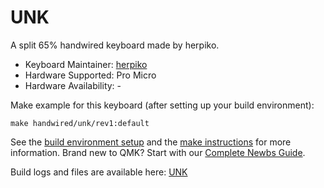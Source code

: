 # UNK

A split 65% handwired keyboard made by herpiko.

* Keyboard Maintainer: [herpiko](https://github.com/herpiko)
* Hardware Supported: Pro Micro
* Hardware Availability: -

Make example for this keyboard (after setting up your build environment):

    make handwired/unk/rev1:default

See the [build environment setup](https://docs.qmk.fm/#/getting_started_build_tools) and the [make instructions](https://docs.qmk.fm/#/getting_started_make_guide) for more information. Brand new to QMK? Start with our [Complete Newbs Guide](https://docs.qmk.fm/#/newbs).

Build logs and files are available here: [UNK](https://github.com/herpiko/unk)
